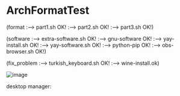 # ArchFormatTest
(format
:--> part1.sh OK!
:--> part2.sh OK!
:--> part3.sh OK!)

(software
:--> extra-software.sh OK!
:--> gnu-software OK!
:--> yay-install.sh OK!
:--> yay-software.sh OK!
:--> python-pip OK!
:--> obs-browser.sh OK!)

(fix_problem
:--> turkish_keyboard.sh OK!
:--> wine-install.ok)


![image](https://user-images.githubusercontent.com/80429360/145705369-18de2607-3a7d-4083-93e9-a036d2ecd22b.png)



desktop manager:


